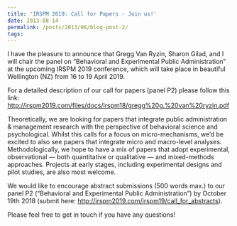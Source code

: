 ```yaml
---
title: 'IRSPM 2019: Call for Papers - Join us!'
date: 2013-08-14
permalink: /posts/2013/08/blog-post-2/
tags:
---
```


I have the pleasure to announce that Gregg Van Ryzin, Sharon Gilad, and I will chair the  panel on “Behavioral and Experimental Public Administration” at the upcoming IRSPM 2019 conference, which will take place in beautiful Wellington (NZ) from 16 to 19 April 2019.

For a detailed description of our call for papers (panel P2) please follow this link: <http://irspm2019.com/files/docs/irspm18/gregg%20g.%20van%20ryzin.pdf> 

Theoretically, we are looking for papers that integrate public administration & management research with the perspective of behavioral science and psychological. Whilst this calls for a focus on micro-mechanisms, we’d be excited to also see papers that integrate micro and macro-level analyses. Methodologically, we hope to have a mix of papers that adopt experimental, observational — both quantitative or qualitative — and mixed-methods approaches. Projects at early stages, including experimental designs and pilot studies, are also most welcome.

We would like to encourage abstract submissions (500 words max.) to our panel P2 (“Behavioral and Experimental Public Administration”) by October 19th 2018 (submit here: <http://irspm2019.com/irspm19/call_for_abstracts>).

Please feel free to get in touch if you have any questions!
